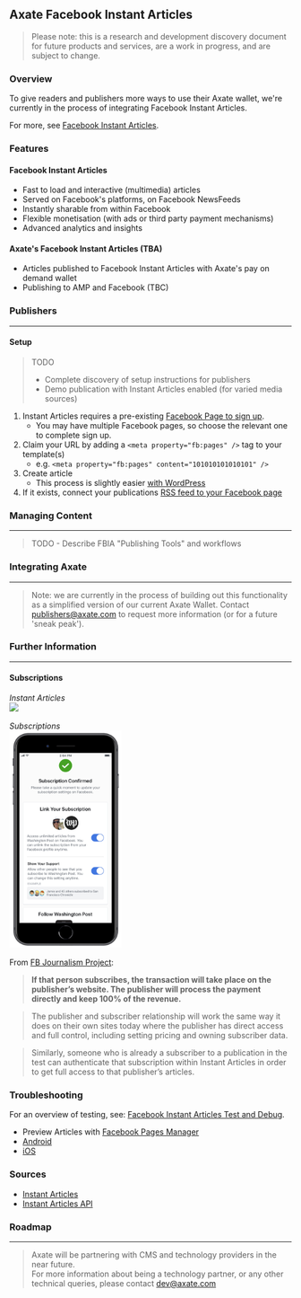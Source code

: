 ## Axate Facebook Instant Articles

> Please note: this is a research and development discovery document for future products and services, are a work in progress, and are subject to change. 


### Overview

To give readers and publishers more ways to use their Axate wallet, we're currently in the process of integrating Facebook Instant Articles. 

For more, see [Facebook Instant Articles](https://instantarticles.fb.com/). 


### Features

#### Facebook Instant Articles

* Fast to load and interactive (multimedia) articles
* Served on Facebook's platforms, on Facebook NewsFeeds
* Instantly sharable from within Facebook
* Flexible monetisation (with ads or third party payment mechanisms)
* Advanced analytics and insights

#### Axate's Facebook Instant Articles (TBA)

* Articles published to Facebook Instant Articles with Axate's pay on demand wallet
* Publishing to AMP and Facebook (TBC)



### Publishers
---

#### Setup

> TODO 
> - Complete discovery of setup instructions for publishers
> - Demo publication with Instant Articles enabled (for varied media sources)


1. Instant Articles requires a pre-existing [Facebook Page to sign up](https://developers.facebook.com/docs/instant-articles/). 
	* You may have multiple Facebook pages, so choose the relevant one to complete sign up.
2. Claim your URL by adding a `<meta property="fb:pages" />` tag to your template(s)
	* e.g. `<meta property="fb:pages" content="101010101010101" />`
3. Create article
	* This process is slightly easier [with WordPress](https://github.com/Automattic/facebook-instant-articles-wp/)
4. If it exists, connect your publications [RSS feed to your Facebook page](https://developers.facebook.com/docs/instant-articles/publishing/setup-rss-feed)


### Managing Content
---

> TODO - Describe FBIA "Publishing Tools" and workflows



### Integrating Axate
---

> Note: we are currently in the process of building out this functionality as a simplified version of our current Axate Wallet. Contact [publishers@axate.com](publishers@axate.com) to request more information (or for a future 'sneak peak').




### Further Information
---

#### Subscriptions

*Instant Articles*  
<img src="../../.assets/images/facebook-journalism-project-facebook-instant-articles-3-screens.png" width="500" />

*Subscriptions*  
<img src="../../.assets/images/facebook-journalism-project-facebook-instant-articles-link-subscription-screen.png" width="200" />  



From [FB Journalism Project](https://facebookjournalismproject.com/article/testing-subscriptions-support-in-instant-articles/): 

> **If that person subscribes, the transaction will take place on the publisher’s website. The publisher will process the payment directly and keep 100% of the revenue.**

> The publisher and subscriber relationship will work the same way it does on their own sites today where the publisher has direct access and full control, including setting pricing and owning subscriber data.

> Similarly, someone who is already a subscriber to a publication in the test can authenticate that subscription within Instant Articles in order to get full access to that publisher’s articles.


### Troubleshooting

For an overview of testing, see: [Facebook Instant Articles Test and Debug](https://www.facebook.com/help/publisher/155533895103847).  

* Preview Articles with [Facebook Pages Manager](https://www.facebook.com/help/463079013702512)
* [Android](https://play.google.com/store/apps/details?id=com.facebook.pages.app)  
* [iOS](https://apps.apple.com/us/app/facebook-pages-manager/id514643583)  



### Sources 

* [Instant Articles](https://developers.facebook.com/docs/instant-articles)
* [Instant Articles API](https://developers.facebook.com/docs/instant-articles/api)




### Roadmap
---

> Axate will be partnering with CMS and technology providers in the near future.<br />
> For more information about being a technology partner, or any other technical queries, please contact <a href="mailto:dev@axate.com?subject=Integrate with Axate">dev@axate.com</a>
